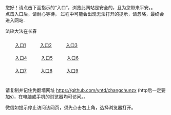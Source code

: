 您好！请点击下面指示的“入口”，浏览此网站是安全的，且为您带来平安。。 <br/>
点击入口后，请耐心等待， 过程中可能会出现无法打开的提示，请忽略，最终会进入网站. </br>

法轮大法在长春<br/>
<div style="padding:10px"><a style="margin:20px" target="_blank" href="https://d29cwttq1jmlcw.cloudfront.net/2Qpsp?paaisoxi" id="ccLink1" rel="nofollow">入口1</a> <a target="_blank" style="margin:20px" href="https://d2o5igmwbdz763.cloudfront.net/2Qpsp?gsfhbv" id="ccLink2" rel="nofollow">入口2</a> <a style="margin:20px" target="_blank" href="https://d12ydgdlliow6f.cloudfront.net/2Qpsp?uaekfatk" id="ccLink3" rel="nofollow">入口3</a></div>

<div style="padding:10px" ><a style="margin:20px" target="_blank" href="https://d29cwttq1jmlcw.cloudfront.net/2Qpsp?paaisoxi" id="ccLink4" rel="nofollow">入口4</a> <a style="margin:20px" href="https://d2o5igmwbdz763.cloudfront.net/2Qpsp?gsfhbv" target="_blank" id="ccLink5" rel="nofollow">入口5</a> <a style="margin:20px" href="https://d12ydgdlliow6f.cloudfront.net/2Qpsp?uaekfatk" target="_blank" id="ccLink6" rel="nofollow">入口6</a></div>

<div style="padding:10px"><a style="margin:20px" target="_blank" href="https://d29cwttq1jmlcw.cloudfront.net/2Qpsp?paaisoxi" id="ccLink7" rel="nofollow">入口7</a> <a style="margin:20px" href="https://d2o5igmwbdz763.cloudfront.net/2Qpsp?gsfhbv" target="_blank" id="ccLink8" rel="nofollow">入口8</a> <a style="margin:20px" target="_blank" href="https://d12ydgdlliow6f.cloudfront.net/2Qpsp?uaekfatk" id="ccLink9" rel="nofollow">入口9</a></div>

<br/>



请复制并记住免翻墙网址 https://github.com/yntd/changchunzx (http后一定要加s)，在电脑或手机的浏览器均可访问。。<br/>

微信如提示停止访问该网页，须先点击右上角，选择浏览器打开。
